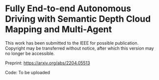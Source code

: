 # Fully End-to-end Autonomous Driving with Semantic Depth Cloud Mapping and Multi-Agent

This work has been submitted to the IEEE for possible publication. Copyright may be transferred without notice, after which this version may no longer be accessible.

Preprint: https://arxiv.org/abs/2204.05513

Code: To be uploaded
